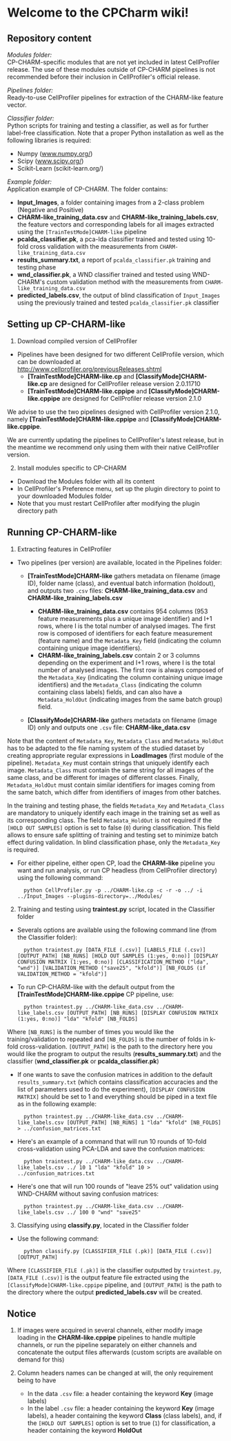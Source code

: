 # Welcome to the CPCharm wiki!

## Repository content

_Modules folder:_   
CP-CHARM-specific modules that are not yet included in latest CellProfiler release. The use of these modules outside of CP-CHARM pipelines is not recommended before their inclusion in CellProfiler's official release.

_Pipelines folder:_   
Ready-to-use CellProfiler pipelines for extraction of the CHARM-like feature vector.

_Classifier folder:_   
Python scripts for training and testing a classifier, as well as for further label-free classification. Note that a proper Python installation as well as the following libraries is required:
   * Numpy (www.numpy.org/)
   * Scipy (www.scipy.org/)
   * Scikit-Learn (scikit-learn.org/)

 
_Example folder:_   
Application example of CP-CHARM. The folder contains:

* **Input_Images**, a folder containing images from a 2-class problem (Negative and Positive)
* **CHARM-like_training_data.csv** and **CHARM-like_training_labels.csv**, the feature vectors and corresponding labels for all images extracted using the `[TrainTestMode]CHARM-like` pipeline
* **pcalda_classifier.pk**, a pca-lda classifier trained and tested using 10-fold cross validation with the measurements from `CHARM-like_training_data.csv`
* **results_summary.txt**, a report of `pcalda_classifier.pk` training and testing phase
* **wnd_classifier.pk**, a WND classifier trained and tested using WND-CHARM's custom validation method with the measurements from `CHARM-like_training_data.csv`
* **predicted_labels.csv**, the output of blind classification of `Input_Images` using the previously trained and tested `pcalda_classifier.pk` classifier


## Setting up CP-CHARM-like

1) Download compiled version of CellProfiler

* Pipelines have been designed for two different CellProfile version, which can be downloaded at http://www.cellprofiler.org/previousReleases.shtml
    - **[TrainTestMode]CHARM-like.cp** and **[ClassifyMode]CHARM-like.cp** are designed for CellProfiler release version 2.0.11710
    - **[TrainTestMode]CHARM-like.cppipe** and **[ClassifyMode]CHARM-like.cppipe** are designed for CellProfiler release version 2.1.0

We advise to use the two pipelines designed with CellProfiler version 2.1.0, namely **[TrainTestMode]CHARM-like.cppipe** and **[ClassifyMode]CHARM-like.cppipe**.

We are currently updating the pipelines to CellProfiler's latest release, but in the meantime we recommend only using them with their native CellProfiler version.

2) Install modules specific to CP-CHARM

* Download the Modules folder with all its content
* In CellProfiler's Preference menu, set up the plugin directory to point to your downloaded Modules folder
* Note that you must restart CellProfiler after modifying the plugin directory path


## Running CP-CHARM-like

1) Extracting features in CellProfiler
* Two pipelines (per version) are available, located in the Pipelines folder:
    - **[TrainTestMode]CHARM-like** gathers metadata on filename (image ID), folder name (class), and eventual batch information (holdout), and outputs two `.csv` files: **CHARM-like_training_data.csv** and **CHARM-like_training_labels.csv**
       * **CHARM-like_training_data.csv** contains 954 columns (953 feature measurements plus a unique image identifier) and I+1 rows, where I is the total number of analysed images. The first row is composed of identifiers for each feature measurement (feature name) and the `Metadata_Key` field (indicating the column containing unique image identifiers).
       * **CHARM-like_training_labels.csv** contain 2 or 3 columns depending on the experiment and I+1 rows, where I is the total number of analysed images. The first row is always composed of the `Metadata_Key` (indicating the column containing unique image identifiers) and the `Metadata_Class` (indicating the column containing class labels) fields, and can also have a `Metadata_HoldOut` (indicating images from the same batch group) field.

    - **[ClassifyMode]CHARM-like** gathers metadata on filename (image ID) only and outputs one `.csv` file: **CHARM-like_data.csv**

Note that the content of `Metadata_Key`, `Metadata_Class` and `Metadata_HoldOut` has to be adapted to the file naming system of the studied dataset by creating appropriate regular expressions in **LoadImages** (first module of the pipeline). `Metadata_Key` must contain strings that uniquely identify each image. `Metadata_Class` must contain the same string for all images of the same class, and be different for images of different classes. Finally, `Metadata_HoldOut` must contain similar identifiers for images coming from the same batch, which differ from identifiers of images from other batches.

In the training and testing phase, the fields `Metadata_Key` and `Metadata_Class` are mandatory to uniquely identify each image in the training set as well as its corresponding class. The field `Metadata_HoldOut` is not required if the `[HOLD OUT SAMPLES]` option is set to false (`0`) during classification. This field allows to ensure safe splitting of training and testing set to minimize batch effect during validation. In blind classification phase, only the `Metadata_Key` is required.

* For either pipeline, either open CP, load the **CHARM-like** pipeline you want and run analysis, or run CP headless (from CellProfiler directory) using the following command:

	    python CellProfiler.py -p ../CHARM-like.cp -c -r -o ../ -i ../Input_Images --plugins-directory=../Modules/

2) Training and testing using **traintest.py** script, located in the Classifier folder
* Severals options are available using the following command line (from the Classifier folder): 

	    python traintest.py [DATA_FILE (.csv)] [LABELS_FILE (.csv)] [OUTPUT_PATH] [NB_RUNS] [HOLD OUT SAMPLES (1:yes, 0:no)] [DISPLAY CONFUSION MATRIX (1:yes, 0:no)] [CLASSIFICATION_METHOD ("lda", "wnd")] [VALIDATION_METHOD ("save25", "kfold")] [NB_FOLDS (if VALIDATION_METHOD = "kfold")]

* To run CP-CHARM-like with the default output from the **[TrainTestMode]CHARM-like.cppipe** CP pipeline, use:

	    python traintest.py ../CHARM-like_data.csv ../CHARM-like_labels.csv [OUTPUT_PATH] [NB_RUNS] [DISPLAY CONFUSION MATRIX (1:yes, 0:no)] "lda" "kfold" [NB_FOLDS]

Where `[NB_RUNS]` is the number of times you would like the training/validation to repeated and `[NB_FOLDS]` is the number of folds in k-fold cross-validation. `[OUTPUT_PATH]` is the path to the directory here you would like the program to output the results (**results_summary.txt**) and the classifier (**wnd_classifier.pk** or **pcalda_classifier.pk**)
	
* If one wants to save the confusion matrices in addition to the default `results_summary.txt` (which contains classification accuracies and the list of parameters used to do the experiment), `[DISPLAY CONFUSION MATRIX]` should be set to 1 and everything should be piped in a text file as in the following example:

	    python traintest.py ../CHARM-like_data.csv ../CHARM-like_labels.csv [OUTPUT_PATH] [NB_RUNS] 1 "lda" "kfold" [NB_FOLDS] > ../confusion_matrices.txt

* Here's an example of a command that will run 10 rounds of 10-fold cross-validation using PCA-LDA and save the confusion matrices:

	    python traintest.py ../CHARM-like_data.csv ../CHARM-like_labels.csv ../ 10 1 "lda" "kfold" 10 > ../confusion_matrices.txt
	
* Here's one that will run 100 rounds of "leave 25% out" validation using WND-CHARM without saving confusion matrices:
      
	    python traintest.py ../CHARM-like_data.csv ../CHARM-like_labels.csv ../ 100 0 "wnd" "save25"

3) Classifying using **classify.py**, located in the Classifier folder
* Use the following command:

	    python classify.py [CLASSIFIER_FILE (.pk)] [DATA_FILE (.csv)] [OUTPUT_PATH]

Where `[CLASSIFIER_FILE (.pk)]` is the classifier outputted by `traintest.py`, `[DATA_FILE (.csv)]` is the output feature file extracted using the `[ClassifyMode]CHARM-like.cppipe` pipeline, and `[OUTPUT_PATH]` is the path to the directory where the output **predicted_labels.csv** will be created.


## Notice

1) If images were acquired in several channels, either modify image loading in the **CHARM-like.cppipe** pipelines to handle multiple channels, or run the pipeline separately on either channels and concatenate the output files afterwards (custom scripts are available on demand for this)

2) Column headers names can be changed at will, the only requirement being to have 
   * In the data `.csv` file: a header containing the keyword **Key** (image labels)
   * In the label `.csv` file: a header containing the keyword **Key** (image labels), a header containing the keyword **Class** (class labels), and, if the `[HOLD OUT SAMPLES]` option is set to true (`1`) for classification, a header containing the keyword **HoldOut**
